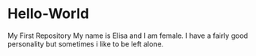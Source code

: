 # Hello-World
My First Repository
My name is Elisa and I am female.
I have a fairly good personality but sometimes i like to be left alone.
